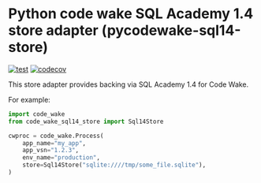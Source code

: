 # Python code wake SQL Academy 1.4 store adapter (pycodewake-sql14-store)

[![test](https://github.com/mwri/pycodewake-sql14-store/actions/workflows/test.yml/badge.svg)](https://github.com/mwri/pycodewake-sql14-store/actions/workflows/test.yml)
[![codecov](https://codecov.io/gh/mwri/pycodewake-sql14-store/branch/main/graph/badge.svg)](https://codecov.io/gh/mwri/pycodewake-sql14-store)

This store adapter provides backing via SQL Academy 1.4 for Code Wake.

For example:

```python
import code_wake
from code_wake_sql14_store import Sql14Store

cwproc = code_wake.Process(
    app_name="my_app",
    app_vsn="1.2.3",
    env_name="production",
    store=Sql14Store("sqlite:////tmp/some_file.sqlite"),
)
```
